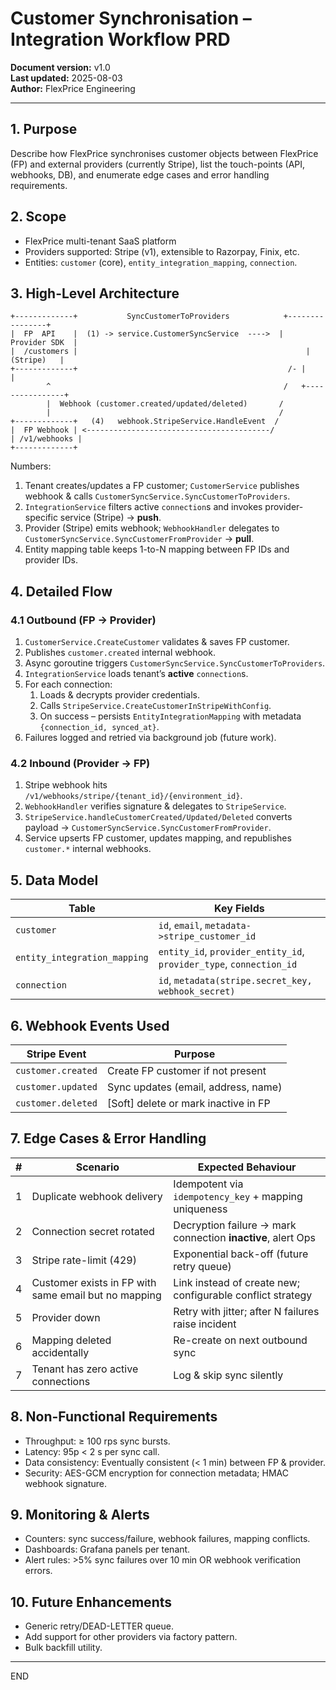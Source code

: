 # Customer Synchronisation – Integration Workflow PRD

**Document version:** v1.0  
**Last updated:** 2025-08-03  
**Author:** FlexPrice Engineering

---

## 1. Purpose
Describe how FlexPrice synchronises customer objects between FlexPrice (FP) and external providers (currently Stripe), list the touch-points (API, webhooks, DB), and enumerate edge cases and error handling requirements.

## 2. Scope
* FlexPrice multi-tenant SaaS platform  
* Providers supported: Stripe (v1), extensible to Razorpay, Finix, etc.  
* Entities: `customer` (core), `entity_integration_mapping`, `connection`.

## 3. High-Level Architecture
```
+-------------+           SyncCustomerToProviders            +----------------+
|  FP  API    |  (1) -> service.CustomerSyncService  ---->  |  Provider SDK  |
|  /customers |                                                   |  (Stripe)   |
+-------------+                                               /- |              |
        ^                                                    /   +----------------+
        |  Webhook (customer.created/updated/deleted)       /
        |                                                   /
+-------------+   (4)   webhook.StripeService.HandleEvent  /
|  FP Webhook | <-----------------------------------------/
| /v1/webhooks |
+-------------+
```
Numbers:
1. Tenant creates/updates a FP customer; `CustomerService` publishes webhook & calls `CustomerSyncService.SyncCustomerToProviders`.
2. `IntegrationService` filters active `connection`s and invokes provider-specific service (Stripe) -> **push**.
3. Provider (Stripe) emits webhook; `WebhookHandler` delegates to `CustomerSyncService.SyncCustomerFromProvider` -> **pull**.
4. Entity mapping table keeps 1-to-N mapping between FP IDs and provider IDs.

## 4. Detailed Flow
### 4.1 Outbound (FP → Provider)
1. `CustomerService.CreateCustomer` validates & saves FP customer.  
2. Publishes `customer.created` internal webhook.
3. Async goroutine triggers `CustomerSyncService.SyncCustomerToProviders`.
4. `IntegrationService` loads tenant’s **active** `connection`s.
5. For each connection:
   1. Loads & decrypts provider credentials.
   2. Calls `StripeService.CreateCustomerInStripeWithConfig`.
   3. On success – persists `EntityIntegrationMapping` with metadata `{connection_id, synced_at}`.
6. Failures logged and retried via background job (future work).

### 4.2 Inbound (Provider → FP)
1. Stripe webhook hits `/v1/webhooks/stripe/{tenant_id}/{environment_id}`.
2. `WebhookHandler` verifies signature & delegates to `StripeService`.
3. `StripeService.handleCustomerCreated/Updated/Deleted` converts payload → `CustomerSyncService.SyncCustomerFromProvider`.
4. Service upserts FP customer, updates mapping, and republishes `customer.*` internal webhooks.

## 5. Data Model
| Table | Key Fields |
|-------|------------|
| `customer` | `id`, `email`, `metadata->stripe_customer_id` |
| `entity_integration_mapping` | `entity_id`, `provider_entity_id`, `provider_type`, `connection_id` |
| `connection` | `id`, `metadata(stripe.secret_key, webhook_secret)` |

## 6. Webhook Events Used
| Stripe Event | Purpose |
|--------------|---------|
| `customer.created` | Create FP customer if not present |
| `customer.updated` | Sync updates (email, address, name) |
| `customer.deleted` | [Soft] delete or mark inactive in FP |

## 7. Edge Cases & Error Handling
| # | Scenario | Expected Behaviour |
|---|----------|--------------------|
| 1 | Duplicate webhook delivery | Idempotent via `idempotency_key` + mapping uniqueness |
| 2 | Connection secret rotated | Decryption failure → mark connection **inactive**, alert Ops |
| 3 | Stripe rate-limit (429) | Exponential back-off (future retry queue) |
| 4 | Customer exists in FP with same email but no mapping | Link instead of create new; configurable conflict strategy |
| 5 | Provider down | Retry with jitter; after N failures raise incident |
| 6 | Mapping deleted accidentally | Re-create on next outbound sync |
| 7 | Tenant has zero active connections | Log & skip sync silently |

## 8. Non-Functional Requirements
* Throughput: ≥ 100 rps sync bursts.
* Latency: 95p < 2 s per sync call.
* Data consistency: Eventually consistent (< 1 min) between FP & provider.
* Security: AES-GCM encryption for connection metadata; HMAC webhook signature.

## 9. Monitoring & Alerts
* Counters: sync success/failure, webhook failures, mapping conflicts.
* Dashboards: Grafana panels per tenant.
* Alert rules: >5% sync failures over 10 min OR webhook verification errors.

## 10. Future Enhancements
* Generic retry/DEAD-LETTER queue.
* Add support for other providers via factory pattern.
* Bulk backfill utility.

---
END
